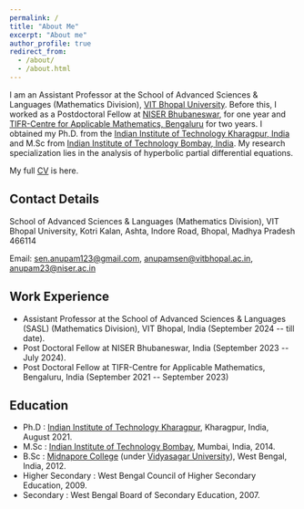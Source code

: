 ```yaml
---
permalink: /
title: "About Me"
excerpt: "About me"
author_profile: true
redirect_from: 
  - /about/
  - /about.html
---
```


I am an Assistant Professor at the School of Advanced Sciences & Languages (Mathematics Division), [VIT Bhopal University](https://vitbhopal.ac.in/). Before this, I worked as a Postdoctoral Fellow at [NISER Bhubaneswar](https://www.niser.ac.in/sms/), for one year and [TIFR-Centre for Applicable Mathematics, Bengaluru](https://www.math.tifrbng.res.in) for two years. I obtained my Ph.D. from the [Indian Institute of Technology Kharagpur, India](https://www.iitkgp.ac.in/) and M.Sc from [Indian Institute of Technology Bombay, India](https://www.iitb.ac.in/). My research specialization lies in the analysis of hyperbolic partial differential equations.


My full [CV](http://anupamsenmath.github.io/files/Anupam_CV.pdf) is here. 

Contact Details
----------------
School of Advanced Sciences & Languages (Mathematics Division),
VIT Bhopal University,
Kotri Kalan, Ashta, Indore Road, Bhopal, Madhya Pradesh 466114

Email: sen.anupam123@gmail.com, anupamsen@vitbhopal.ac.in, anupam23@niser.ac.in


Work Experience
----------
* Assistant Professor at the School of Advanced Sciences & Languages (SASL) (Mathematics Division), VIT Bhopal, India (September 2024 -- till date).
* Post Doctoral Fellow at NISER Bhubaneswar, India (September 2023 -- July 2024).
* Post Doctoral Fellow at TIFR-Centre for Applicable Mathematics, Bengaluru, India (September 2021 -- September 2023)
  

Education
---------
* Ph.D : [Indian Institute of Technology Kharagpur](https://www.iitkgp.ac.in/), Kharagpur, India, August 2021.
* M.Sc : [Indian Institute of Technology Bombay](https://www.iitb.ac.in/), Mumbai, India, 2014.
* B.Sc : [Midnapore College](https://midnaporecollege.ac.in/) (under [Vidyasagar University](http://www.vidyasagar.ac.in/Default.aspx)), West Bengal, India, 2012.
* Higher Secondary :  West Bengal Council of Higher Secondary Education, 2009.
* Secondary : West Bengal Board of Secondary Education, 2007.
  

